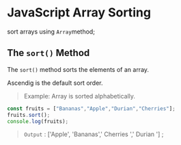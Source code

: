 # JavaScript Array Sorting
sort arrays using `Array`method;
## The `sort()` Method
The `sort()` method sorts the elements of an array.

Ascendig is the default sort order.

> Example: Array is sorted alphabetically.

```javascript
const fruits = ["Bananas","Apple","Durian","Cherries"];
fruits.sort();
console.log(fruits);
```
> ` Output ` : ['Apple', 'Bananas',' Cherries ',' Durian '] ;